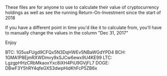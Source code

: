 These files are for anyone to use to calculate their value of cryptocurrency holdings as well as see the running Return-On-Investment since the start of 2018

If you have a different point in time you'd like it to calculate from, you'll have to manually change the values in the column "Dec 31, 2017"

Enjoy

BTC:  1G5usFUgd9CFQx5N3DqHWEv5NBaWGdYPD4
BCH:  1GMA1P8EjmRXWDmvy9xSJCw6ewx9U4KE99
LTC:  LgzgpHHzCRbMkaoxYxc8iXH4PiU9GVjFL7
DOGE:  DBwF3Y5hRY4qfeGXS3dwpHidKhFcP5ZB6x
